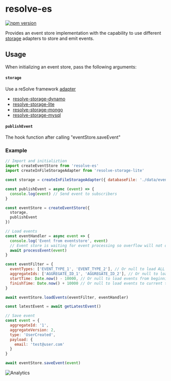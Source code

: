 # **resolve-es**

[![npm version](https://badge.fury.io/js/resolve-es.svg)](https://badge.fury.io/js/resolve-es)

Provides an event store implementation with the capability to use different [storage](../../adapters/storage-adapters) adapters to store and emit events.

## Usage

When initializing an event store, pass the following arguments:

#### `storage`  
Use a reSolve framework [adapter](../../adapters/storage-adapters)
* [resolve-storage-dynamo](../../adapters/storage-adapters/resolve-storage-dynamo)
* [resolve-storage-lite](../../adapters/storage-adapters/resolve-storage-lite)
* [resolve-storage-mongo](../../adapters/storage-adapters/resolve-storage-mongo)
* [resolve-storage-mysql](../../adapters/storage-adapters/resolve-storage-mysql)

#### `publishEvent`
The hook function after calling "eventStore.saveEvent"

### Example
```js
// Import and initializtion
import createEventStore from 'resolve-es'
import createInFileStorageAdapter from 'resolve-storage-lite'

const storage = createInFileStorageAdapter({ databaseFile: './data/event-store.db' })

const publishEvent = async (event) => {
  console.log(event) // Send event to subscribers
} 

const eventStore = createEventStore({
  storage,
  publishEvent
})

// Load events
const eventHandler = async event => {
  console.log('Event from eventstore', event)
  // Event store is waiting for event processing so overflow will not occur
  await processEvent(event)
}

const eventFilter = {
  eventTypes: ['EVENT_TYPE_1', 'EVENT_TYPE_2'], // Or null to load ALL event types
  aggregateIds: ['AGGREGATE_ID_1', 'AGGREGATE_ID_2'], // Or null to load ALL aggregate ids
  startTime: Date.now() - 10000, // Or null to load events from beginning of time
  finishTime: Date.now() + 10000 // Or null to load events to current time
}

await eventStore.loadEvents(eventFilter, eventHandler)

const latestEvent = await getLatestEvent()

// Save event
const event = {
  aggregateId: '1',
  aggregateVersion: 2,
  type: 'UserCreated',
  payload: {
    email: 'test@user.com'
  }
}

await eventStore.saveEvent(event)
```

![Analytics](https://ga-beacon.appspot.com/UA-118635726-1/packages-resolve-es-readme?pixel)

